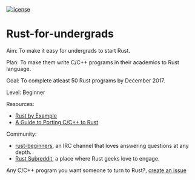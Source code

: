 [![license](https://img.shields.io/badge/license-GPLv3-blue.svg)](https://www.gnu.org/licenses/gpl-3.0.en.html)

# Rust-for-undergrads

Aim: To make it easy for undergrads to start Rust.

Plan: To make them write C/C++ programs in their academics to Rust language.

Goal: To complete atleast 50 Rust programs by December 2017.

Level: Beginner

Resources:
- [Rust by Example](https://rustbyexample.com/)
- [A Guide to Porting C/C++ to Rust](https://www.gitbook.com/book/locka99/a-guide-to-porting-c-to-rust/details)

Community:
- [rust-beginners](https://chat.mibbit.com/?server=irc.mozilla.org&channel=%23rust-beginners), an IRC channel that loves answering questions at any depth.
- [Rust Subreddit](https://www.reddit.com/r/rust), a place where Rust geeks love to engage.

Any C/C++ program you want someone to turn to Rust?, [create an issue](https://github.com/swechaFSMI/Rust-for-undergrads/issues/new)
